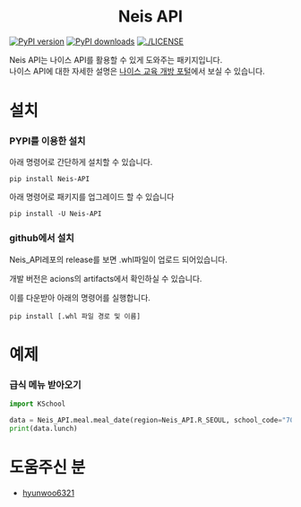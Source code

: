 <h1 style="text-align: center">Neis API</h1>

[![PyPI version](https://badge.fury.io/py/Neis-API.svg)](https://badge.fury.io/py/Neis-API)
<a href="https://pypi.org/project/Neis-API"><img src="https://img.shields.io/pypi/dm/Neis-API" alt="PyPI downloads"></a>
<a href="https://github.com/Piop2/Neis_API/blob/main/LICENSE"><img src="https://img.shields.io/github/license/Ileriayo/markdown-badges?style=for-the-badge)" alt="./LICENSE"></a>

Neis API는 나이스 API를 활용할 수 있게 도와주는 패키지입니다.</br>
나이스 API에 대한 자세한 설명은 [나이스 교육 개방 포털](https://open.neis.go.kr/portal/mainPage.do)에서 보실 수 있습니다.

# 설치

### PYPI를 이용한 설치

아래 명령어로 간단하게 설치할 수 있습니다.

```commandline
pip install Neis-API
```

아래 명령어로 패키지를 업그레이드 할 수 있습니다

```commandline
pip install -U Neis-API
```

### github에서 설치

Neis_API레포의 release를 보면 .whl파일이 업로드 되어있습니다.

개발 버전은 acions의 artifacts에서 확인하실 수 있습니다.

이를 다운받아 아래의 명령어를 실행합니다.

```commandline
pip install [.whl 파일 경로 및 이름]
```

# 예제

### 급식 메뉴 받아오기

```python
import KSchool

data = Neis_API.meal.meal_date(region=Neis_API.R_SEOUL, school_code="7010080", date="20220613")
print(data.lunch)
```

# 도움주신 분
- [hyunwoo6321](https://github.com/hyunwoo6321)

